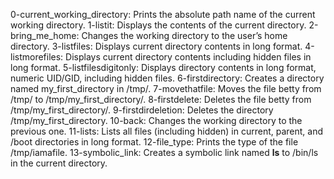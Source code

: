 0-current_working_directory: Prints the absolute path name of the current working directory.
1-listit: Displays the contents of the current directory.
2-bring_me_home: Changes the working directory to the user’s home directory.
3-listfiles: Displays current directory contents in long format.
4-listmorefiles: Displays current directory contents including hidden files in long format.
5-listfilesdigitonly: Displays directory contents in long format, numeric UID/GID, including hidden files.
6-firstdirectory: Creates a directory named my_first_directory in /tmp/.
7-movethatfile: Moves the file betty from /tmp/ to /tmp/my_first_directory/.
8-firstdelete: Deletes the file betty from /tmp/my_first_directory/.
9-firstdirdeletion: Deletes the directory /tmp/my_first_directory.
10-back: Changes the working directory to the previous one.
11-lists: Lists all files (including hidden) in current, parent, and /boot directories in long format.
12-file_type: Prints the type of the file /tmp/iamafile.
13-symbolic_link: Creates a symbolic link named __ls__ to /bin/ls in the current directory.
